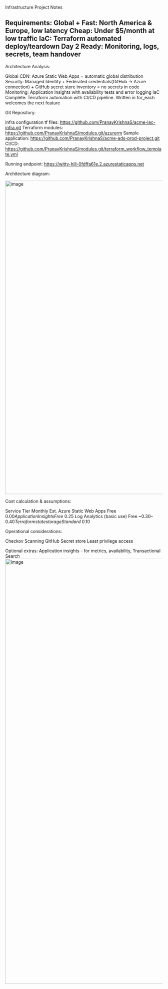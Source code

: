 Infrastructure Project Notes

Requirements:
Global + Fast: North America & Europe, low latency
Cheap: Under $5/month at low traffic
IaC: Terraform automated deploy/teardown
Day 2 Ready: Monitoring, logs, secrets, team handover
------------------------------------------------------

Architecture Analysis:

Global CDN: Azure Static Web Apps = automatic global distribution
Security: Managed Identity + Federated credentials(GitHub -> Azure connection) + GitHub secret store inventory = no secrets in code
Monitoring: Application Insights with availability tests and error logging
IaC Complete: Terraform automation with CI/CD pipeline. Written in for_each welcomes the next feature

Git Repository:

Infra configuration tf files: https://github.com/PranayKrishnaS/acme-iac-infra.git
Terraform modules: https://github.com/PranayKrishnaS/modules.git/azurerm 
Sample application: https://github.com/PranayKrishnaS/acme-ads-prod-project.git
CI/CD: https://github.com/PranayKrishnaS/modules.git/terraform_workflow_template.yml

Running endpoint: https://witty-hill-0fdffa61e.2.azurestaticapps.net

Architecture diagram:

<img width="1214" height="1000" alt="image" src="https://github.com/user-attachments/assets/85ee71d5-67d4-4439-8f87-a64cc80bebf3" />

Cost calculation & assumptions:

Service	Tier	                        Monthly Est.
Azure Static Web Apps	Free	          $0.00
Application Insights	Free	          ~$0.25
Log Analytics (basic use)	Free	      ~$0.30–0.40
Terraform state storage	Standard	    ~$0.10

Operational considerations:

Checkov Scanning
GitHub Secret store
Least privilege access

Optional extras:
Application insights - for metrics, availability, Transactional Search
<img width="3004" height="1356" alt="image" src="https://github.com/user-attachments/assets/0cb32a95-cb11-4d3f-ad44-5f8c10349978" />





